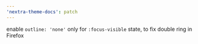 ```yaml
---
'nextra-theme-docs': patch
---
```


enable `outline: 'none'` only for `:focus-visible` state, to fix double ring in Firefox
